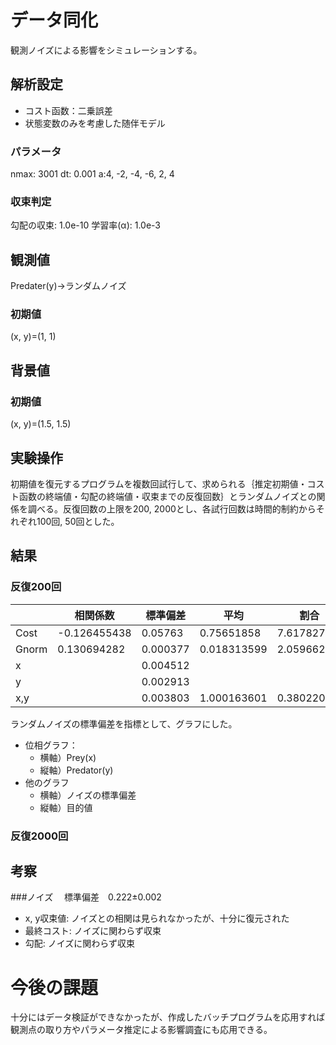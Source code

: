 # データ同化
観測ノイズによる影響をシミュレーションする。

## 解析設定
- コスト函数：二乗誤差
- 状態変数のみを考慮した随伴モデル
### パラメータ
nmax: 3001
dt: 0.001
a:4, -2, -4, -6, 2, 4

### 収束判定
勾配の収束: 1.0e-10
学習率(α): 1.0e-3

## 観測値
Predater(y)->ランダムノイズ
### 初期値
(x, y)=(1, 1)

## 背景値
### 初期値
(x, y)=(1.5, 1.5)

## 実験操作
初期値を復元するプログラムを複数回試行して、求められる｛推定初期値・コスト函数の終端値・勾配の終端値・収束までの反復回数｝とランダムノイズとの関係を調べる。反復回数の上限を200, 2000とし、各試行回数は時間的制約からそれぞれ100回, 50回とした。

## 結果
### 反復200回
|        | **相関係数**       | **標準偏差**   | **平均**        | **割合**        |
|--------|----------------|------------|-------------|-------------|
| Cost   | -0.126455438   | 0.05763    | 0.75651858  | 7.6178274%  |
| Gnorm  | 0.130694282    | 0.000377   | 0.018313599 | 2.0596629%  |
| x      |                | 0.004512   |             |             |
| y      |                | 0.002913   |             |             |
| x,y    |                | 0.003803   | 1.000163601 | 0.3802204%  |

 
ランダムノイズの標準偏差を指標として、グラフにした。
- 位相グラフ：
  - 横軸）Prey(x)
  - 縦軸）Predator(y)
- 他のグラフ
  - 横軸）ノイズの標準偏差
  - 縦軸）目的値

### 反復2000回


## 考察
###ノイズ
　標準偏差　0.222±0.002
- x, y収束値: ノイズとの相関は見られなかったが、十分に復元された
- 最終コスト: ノイズに関わらず収束
- 勾配: ノイズに関わらず収束

# 今後の課題
十分にはデータ検証ができなかったが、作成したバッチプログラムを応用すれば観測点の取り方やパラメータ推定による影響調査にも応用できる。
